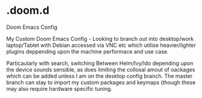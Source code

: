 # .doom.d
Doom Emacs Config

My Custom Doom Emacs Config - Looking to branch out into desktop/work laptop/Tablet with Debian accessed via VNC etc which utilise heavier/lighter plugins deppending
upon the machine performace and use case.

Particaularly with search, switching Between Helm/Ivy/Ido depending upon the device sounds sensible, as does limiting the collosal amout of oackages which can be added
unless I am on the desktop config branch. The master branch can stay to import my custom packages and keymaps (though these may also require hardware specific tuning.
